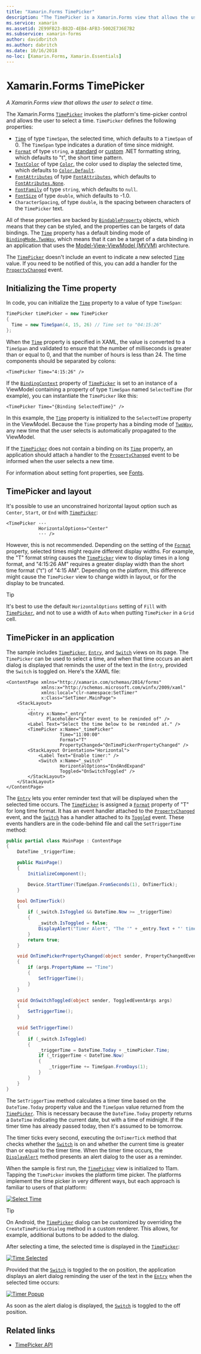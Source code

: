 ```yaml
---
title: "Xamarin.Forms TimePicker"
description: "The TimePicker is a Xamarin.Forms view that allows the user to select a time. This article explains how to consume a TimePicker in a Xamarin.Forms application."
ms.service: xamarin
ms.assetid: 2E99FB23-B82D-4EB4-AFB3-5002E736E7B2
ms.subservice: xamarin-forms
author: davidbritch
ms.author: dabritch
ms.date: 10/16/2018
no-loc: [Xamarin.Forms, Xamarin.Essentials]
---
```


# Xamarin.Forms TimePicker

_A Xamarin.Forms view that allows the user to select a time._

The Xamarin.Forms [`TimePicker`](xref:Xamarin.Forms.TimePicker) invokes the platform's time-picker control and allows the user to select a time. `TimePicker` defines the following properties:

- [`Time`](xref:Xamarin.Forms.TimePicker.Time) of type `TimeSpan`, the selected time, which defaults to a `TimeSpan` of 0. The `TimeSpan` type indicates a duration of time since midnight.
- [`Format`](xref:Xamarin.Forms.TimePicker.Format) of type `string`, a [standard](/dotnet/standard/base-types/standard-date-and-time-format-strings/) or [custom](/dotnet/standard/base-types/custom-date-and-time-format-strings/) .NET formatting string, which defaults to "t", the short time pattern.
- [`TextColor`](xref:Xamarin.Forms.TimePicker.TextColor) of type [`Color`](xref:Xamarin.Forms.Color), the color used to display the selected time, which defaults to [`Color.Default`](xref:Xamarin.Forms.Color.Default).
- [`FontAttributes`](xref:Xamarin.Forms.TimePicker.FontAttributes) of type [`FontAttributes`](xref:Xamarin.Forms.FontAttributes), which defaults to [`FontAtributes.None`](xref:Xamarin.Forms.FontAttributes.None).
- [`FontFamily`](xref:Xamarin.Forms.TimePicker.FontFamily) of type `string`, which defaults to `null`.
- [`FontSize`](xref:Xamarin.Forms.TimePicker.FontSize) of type `double`, which defaults to -1.0.
- `CharacterSpacing`, of type `double`, is the spacing between characters of the `TimePicker` text.

All of these properties are backed by [`BindableProperty`](xref:Xamarin.Forms.BindableProperty) objects, which means that they can be styled, and the properties can be targets of data bindings. The [`Time`](xref:Xamarin.Forms.TimePicker.Time) property has a default binding mode of [`BindingMode.TwoWay`](xref:Xamarin.Forms.BindingMode.TwoWay), which means that it can be a target of a data binding in an application that uses the [Model-View-ViewModel (MVVM)](~/xamarin-forms/enterprise-application-patterns/mvvm.md) architecture.

The [`TimePicker`](xref:Xamarin.Forms.TimePicker) doesn't include an event to indicate a new selected [`Time`](xref:Xamarin.Forms.TimePicker.Time) value. If you need to be notified of this, you can add a handler for the [`PropertyChanged`](xref:Xamarin.Forms.BindableObject.PropertyChanged) event.

## Initializing the Time property

In code, you can initialize the [`Time`](xref:Xamarin.Forms.TimePicker.Time) property to a value of type `TimeSpan`:

```csharp
TimePicker timePicker = new TimePicker
{
  Time = new TimeSpan(4, 15, 26) // Time set to "04:15:26"
};
```

When the [`Time`](xref:Xamarin.Forms.TimePicker.Time) property is specified in XAML, the value is converted to a `TimeSpan` and validated to ensure that the number of milliseconds is greater than or equal to 0, and that the number of hours is less than 24. The time components should be separated by colons:

```xaml
<TimePicker Time="4:15:26" />
```

If the [`BindingContext`](xref:Xamarin.Forms.BindableObject.BindingContext) property of [`TimePicker`](xref:Xamarin.Forms.TimePicker) is set to an instance of a ViewModel containing a property of type `TimeSpan` named `SelectedTime` (for example), you can instantiate the `TimePicker` like this:

```xaml
<TimePicker Time="{Binding SelectedTime}" />
```

In this example, the [`Time`](xref:Xamarin.Forms.TimePicker.Time) property is initialized to the `SelectedTime` property in the ViewModel. Because the `Time` property has a binding mode of [`TwoWay`](xref:Xamarin.Forms.BindingMode.TwoWay), any new time that the user selects is automatically propagated to the ViewModel.

If the [`TimePicker`](xref:Xamarin.Forms.TimePicker) does not contain a binding on its [`Time`](xref:Xamarin.Forms.TimePicker.Time) property, an application should attach a handler to the [`PropertyChanged`](xref:Xamarin.Forms.BindableObject.PropertyChanged) event to be informed when the user selects a new time.

For information about setting font properties, see [Fonts](~/xamarin-forms/user-interface/text/fonts.md).

## TimePicker and layout

It's possible to use an unconstrained horizontal layout option such as `Center`, `Start`, or `End` with [`TimePicker`](xref:Xamarin.Forms.TimePicker):

```xaml
<TimePicker ···
            HorizontalOptions="Center"
            ··· />
```

However, this is not recommended. Depending on the setting of the [`Format`](xref:Xamarin.Forms.TimePicker.Format) property, selected times might require different display widths. For example, the "T" format string causes the [`TimePicker`](xref:Xamarin.Forms.TimePicker) view to display times in a long format, and "4:15:26 AM" requires a greater display width than the short time format ("t") of "4:15 AM". Depending on the platform, this difference might cause the `TimePicker` view to change width in layout, or for the display to be truncated.

> [!TIP]
> It's best to use the default `HorizontalOptions` setting of `Fill` with [`TimePicker`](xref:Xamarin.Forms.TimePicker), and not to use a width of `Auto` when putting `TimePicker` in a `Grid` cell.

## TimePicker in an application

The sample includes [`TimePicker`](xref:Xamarin.Forms.TimePicker), [`Entry`](xref:Xamarin.Forms.Entry), and [`Switch`](xref:Xamarin.Forms.Switch) views on its page. The `TimePicker` can be used to select a time, and when that time occurs an alert dialog is displayed that reminds the user of the text in the `Entry`, provided the `Switch` is toggled on. Here's the XAML file:

```xaml
<ContentPage xmlns="http://xamarin.com/schemas/2014/forms"
             xmlns:x="http://schemas.microsoft.com/winfx/2009/xaml"
             xmlns:local="clr-namespace:SetTimer"
             x:Class="SetTimer.MainPage">
    <StackLayout>
        ...
        <Entry x:Name="_entry"
               Placeholder="Enter event to be reminded of" />
        <Label Text="Select the time below to be reminded at." />
        <TimePicker x:Name="_timePicker"
                    Time="11:00:00"
                    Format="T"
                    PropertyChanged="OnTimePickerPropertyChanged" />
        <StackLayout Orientation="Horizontal">
            <Label Text="Enable timer:" />
            <Switch x:Name="_switch"
                    HorizontalOptions="EndAndExpand"
                    Toggled="OnSwitchToggled" />
        </StackLayout>
    </StackLayout>
</ContentPage>
```

The [`Entry`](xref:Xamarin.Forms.Entry) lets you enter reminder text that will be displayed when the selected time occurs. The [`TimePicker`](xref:Xamarin.Forms.TimePicker) is assigned a [`Format`](xref:Xamarin.Forms.TimePicker.Format) property of "T" for long time format. It has an event handler attached to the [`PropertyChanged`](xref:Xamarin.Forms.BindableObject.PropertyChanged) event, and the [`Switch`](xref:Xamarin.Forms.Switch) has a handler attached to its [`Toggled`](xref:Xamarin.Forms.Switch.Toggled) event. These events handlers are in the code-behind file and call the `SetTriggerTime` method:

```csharp
public partial class MainPage : ContentPage
{
    DateTime _triggerTime;

    public MainPage()
    {
        InitializeComponent();

        Device.StartTimer(TimeSpan.FromSeconds(1), OnTimerTick);
    }

    bool OnTimerTick()
    {
        if (_switch.IsToggled && DateTime.Now >= _triggerTime)
        {
            _switch.IsToggled = false;
            DisplayAlert("Timer Alert", "The '" + _entry.Text + "' timer has elapsed", "OK");
        }
        return true;
    }

    void OnTimePickerPropertyChanged(object sender, PropertyChangedEventArgs args)
    {
        if (args.PropertyName == "Time")
        {
            SetTriggerTime();
        }
    }

    void OnSwitchToggled(object sender, ToggledEventArgs args)
    {
        SetTriggerTime();
    }

    void SetTriggerTime()
    {
        if (_switch.IsToggled)
        {
            _triggerTime = DateTime.Today + _timePicker.Time;
            if (_triggerTime < DateTime.Now)
            {
                _triggerTime += TimeSpan.FromDays(1);
            }
        }
    }
}
```

The `SetTriggerTime` method calculates a timer time based on the `DateTime.Today` property value and the `TimeSpan` value returned from the [`TimePicker`](xref:Xamarin.Forms.TimePicker). This is necessary because the `DateTime.Today` property returns a `DateTime` indicating the current date, but with a time of midnight. If the timer time has already passed today, then it's assumed to be tomorrow.

The timer ticks every second, executing the `OnTimerTick` method that checks whether the [`Switch`](xref:Xamarin.Forms.Switch) is on and whether the current time is greater than or equal to the timer time. When the timer time occurs, the [`DisplayAlert`](xref:Xamarin.Forms.Page.DisplayAlert*) method presents an alert dialog to the user as a reminder.

When the sample is first run, the [`TimePicker`](xref:Xamarin.Forms.TimePicker) view is initialized to 11am. Tapping the `TimePicker` invokes the platform time picker. The platforms implement the time picker in very different ways, but each approach is familiar to users of that platform:

[![Select Time](timepicker-images/timepicker-open.png "Select Time")](timepicker-images/timepicker-open-large.png#lightbox "Select Time")

> [!TIP]
> On Android, the [`TimePicker`](xref:Xamarin.Forms.TimePicker) dialog can be customized by overriding the `CreateTimePickerDialog` method in a custom renderer. This allows, for example, additional buttons to be added to the dialog.

After selecting a time, the selected time is displayed in the [`TimePicker`](xref:Xamarin.Forms.TimePicker):

[![Time Selected](timepicker-images/timepicker-selected.png "Time Selected")](timepicker-images/timepicker-selected-large.png#lightbox "Time Selected")

Provided that the [`Switch`](xref:Xamarin.Forms.Switch) is toggled to the on position, the application displays an alert dialog reminding the user of the text in the [`Entry`](xref:Xamarin.Forms.Entry) when the selected time occurs:

[![Timer Popup](timepicker-images/timer-test.png "Timer Popup")](timepicker-images/timer-test-large.png#lightbox "Timer Popup")

As soon as the alert dialog is displayed, the [`Switch`](xref:Xamarin.Forms.Switch) is toggled to the off position.

## Related links

- [TimePicker API](xref:Xamarin.Forms.TimePicker)
